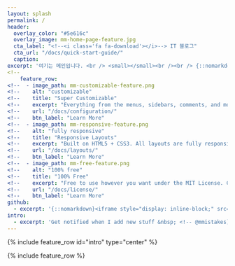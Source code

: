```yaml
---
layout: splash
permalink: /
header:
  overlay_color: "#5e616c"
  overlay_image: mm-home-page-feature.jpg
  cta_label: "<!--<i class='fa fa-download'></i>--> IT 블로그"
  cta_url: "/docs/quick-start-guide/"
  caption:
excerpt: '여기는 메인입니다. <br /> <small></small><br /><br /> {::nomarkdown}{:/nomarkdown}'
<!--
    feature_row:
<!--  - image_path: mm-customizable-feature.png
<!--    alt: "customizable"
<!--    title: "Super Customizable"
<!--    excerpt: "Everything from the menus, sidebars, comments, and more can be configured or set with YAML Front Matter."
<!--    url: "/docs/configuration/"
<!--    btn_label: "Learn More"
<!--  - image_path: mm-responsive-feature.png
<!--    alt: "fully responsive"
<!--    title: "Responsive Layouts"
<!--    excerpt: "Built on HTML5 + CSS3. All layouts are fully responsive with helpers to augment your content."
<!--    url: "/docs/layouts/"
<!--    btn_label: "Learn More"
<!--  - image_path: mm-free-feature.png
<!--    alt: "100% free"
<!--    title: "100% Free"
<!--    excerpt: "Free to use however you want under the MIT License. Clone it, fork it, customize it, whatever!"
<!--    url: "/docs/license/"
<!--    btn_label: "Learn More"
github:
  - excerpt: '{::nomarkdown}<iframe style="display: inline-block;" src="https://ghbtns.com/github-btn.html?user=mmistakes&repo=minimal-mistakes&type=star&count=true&size=large" frameborder="0" scrolling="0" width="160px" height="30px"></iframe> <!--<iframe style="display: inline-block;" src="https://ghbtns.com/github-btn.html?<!--user=mmistakes&repo=minimal-mistakes&type=fork&count=true&size=large" frameborder="0" scrolling="0" width="158px" height="30px"></iframe> -->{:/nomarkdown}'
intro:
  - excerpt: 'Get notified when I add new stuff &nbsp; <!-- @mmistakes](https://twitter.com/mmistakes){: .btn .btn--twitter}-->'
---
```


{% include feature_row id="intro" type="center" %}

{% include feature_row %}
